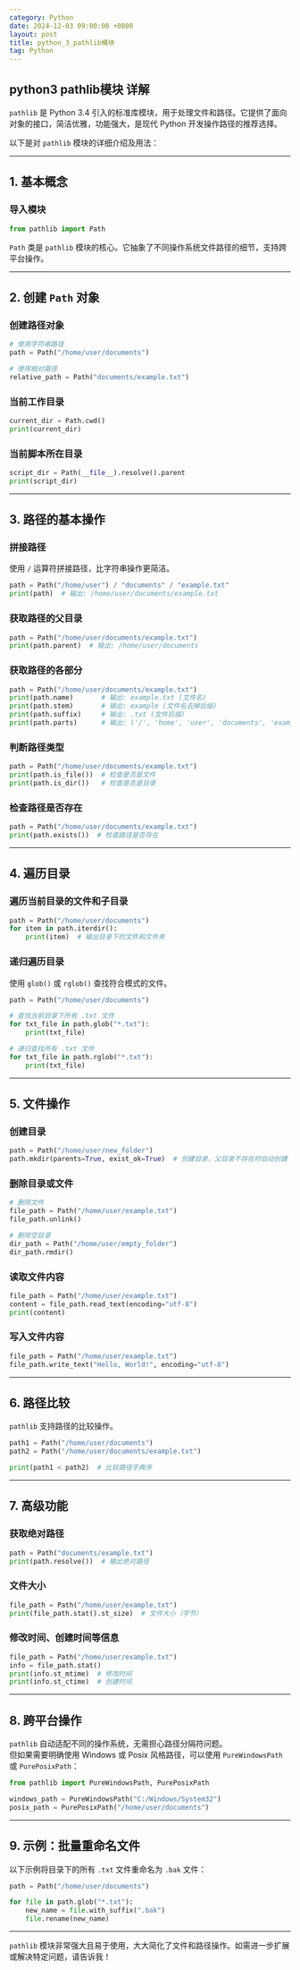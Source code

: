 ```yaml
---
category: Python
date: 2024-12-03 09:00:00 +0800
layout: post
title: python_3_pathlib模块
tag: Python
---
```

## python3 pathlib模块 详解

`pathlib` 是 Python 3.4 引入的标准库模块，用于处理文件和路径。它提供了面向对象的接口，简洁优雅，功能强大，是现代 Python 开发操作路径的推荐选择。

以下是对 `pathlib` 模块的详细介绍及用法：

---

## **1. 基本概念**

### 导入模块
```python
from pathlib import Path
```

`Path` 类是 `pathlib` 模块的核心。它抽象了不同操作系统文件路径的细节，支持跨平台操作。

---

## **2. 创建 `Path` 对象**

### 创建路径对象
```python
# 使用字符串路径
path = Path("/home/user/documents")

# 使用相对路径
relative_path = Path("documents/example.txt")
```

### 当前工作目录
```python
current_dir = Path.cwd()
print(current_dir)
```

### 当前脚本所在目录
```python
script_dir = Path(__file__).resolve().parent
print(script_dir)
```

---

## **3. 路径的基本操作**

### 拼接路径
使用 `/` 运算符拼接路径，比字符串操作更简洁。
```python
path = Path("/home/user") / "documents" / "example.txt"
print(path)  # 输出: /home/user/documents/example.txt
```

### 获取路径的父目录
```python
path = Path("/home/user/documents/example.txt")
print(path.parent)  # 输出: /home/user/documents
```

### 获取路径的各部分
```python
path = Path("/home/user/documents/example.txt")
print(path.name)       # 输出: example.txt (文件名)
print(path.stem)       # 输出: example (文件名去掉后缀)
print(path.suffix)     # 输出: .txt (文件后缀)
print(path.parts)      # 输出: ('/', 'home', 'user', 'documents', 'example.txt')
```

### 判断路径类型
```python
path = Path("/home/user/documents/example.txt")
print(path.is_file())  # 检查是否是文件
print(path.is_dir())   # 检查是否是目录
```

### 检查路径是否存在
```python
path = Path("/home/user/documents/example.txt")
print(path.exists())  # 检查路径是否存在
```

---

## **4. 遍历目录**

### 遍历当前目录的文件和子目录
```python
path = Path("/home/user/documents")
for item in path.iterdir():
    print(item)  # 输出目录下的文件和文件夹
```

### 递归遍历目录
使用 `glob()` 或 `rglob()` 查找符合模式的文件。
```python
path = Path("/home/user/documents")

# 查找当前目录下所有 .txt 文件
for txt_file in path.glob("*.txt"):
    print(txt_file)

# 递归查找所有 .txt 文件
for txt_file in path.rglob("*.txt"):
    print(txt_file)
```

---

## **5. 文件操作**

### 创建目录
```python
path = Path("/home/user/new_folder")
path.mkdir(parents=True, exist_ok=True)  # 创建目录，父目录不存在时自动创建
```

### 删除目录或文件
```python
# 删除文件
file_path = Path("/home/user/example.txt")
file_path.unlink()

# 删除空目录
dir_path = Path("/home/user/empty_folder")
dir_path.rmdir()
```

### 读取文件内容
```python
file_path = Path("/home/user/example.txt")
content = file_path.read_text(encoding="utf-8")
print(content)
```

### 写入文件内容
```python
file_path = Path("/home/user/example.txt")
file_path.write_text("Hello, World!", encoding="utf-8")
```

---

## **6. 路径比较**

`pathlib` 支持路径的比较操作。
```python
path1 = Path("/home/user/documents")
path2 = Path("/home/user/documents/example.txt")

print(path1 < path2)  # 比较路径字典序
```

---

## **7. 高级功能**

### 获取绝对路径
```python
path = Path("documents/example.txt")
print(path.resolve())  # 输出绝对路径
```

### 文件大小
```python
file_path = Path("/home/user/example.txt")
print(file_path.stat().st_size)  # 文件大小（字节）
```

### 修改时间、创建时间等信息
```python
file_path = Path("/home/user/example.txt")
info = file_path.stat()
print(info.st_mtime)  # 修改时间
print(info.st_ctime)  # 创建时间
```

---

## **8. 跨平台操作**

`pathlib` 自动适配不同的操作系统，无需担心路径分隔符问题。  
但如果需要明确使用 Windows 或 Posix 风格路径，可以使用 `PureWindowsPath` 或 `PurePosixPath`：
```python
from pathlib import PureWindowsPath, PurePosixPath

windows_path = PureWindowsPath("C:/Windows/System32")
posix_path = PurePosixPath("/home/user/documents")
```

---

## **9. 示例：批量重命名文件**

以下示例将目录下的所有 `.txt` 文件重命名为 `.bak` 文件：
```python
path = Path("/home/user/documents")

for file in path.glob("*.txt"):
    new_name = file.with_suffix(".bak")
    file.rename(new_name)
```

---

`pathlib` 模块非常强大且易于使用，大大简化了文件和路径操作。如需进一步扩展或解决特定问题，请告诉我！
